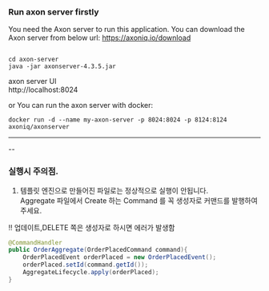 ### Run axon server firstly

You need the Axon server to run this application.
You can download the Axon server from below url:
https://axoniq.io/download  


```

cd axon-server
java -jar axonserver-4.3.5.jar
```

axon server UI  
http://localhost:8024  

or You can run the axon server with docker:

```
docker run -d --name my-axon-server -p 8024:8024 -p 8124:8124 axoniq/axonserver
```

---
--

### 실행시 주의점.  
1. 템플릿 엔진으로 만들어진 파일로는 정상적으로 실행이 안됩니다.  
Aggregate 파일에서 Create 하는 Command 를 꼭 생성자로 커맨드를 발행하여 주세요.  

!! 업데이트,DELETE 쪽은 생성자로 하시면 에러가 발생함  

````java
@CommandHandler
public OrderAggregate(OrderPlacedCommand command){
    OrderPlacedEvent orderPlaced = new OrderPlacedEvent();
    orderPlaced.setId(command.getId());
    AggregateLifecycle.apply(orderPlaced);
}
````
